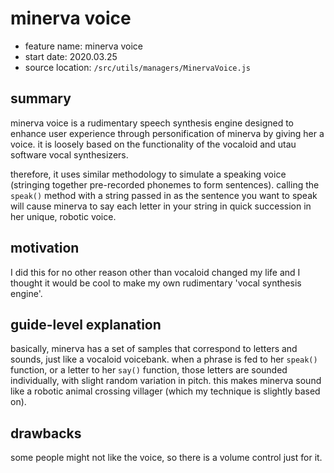 # minerva voice

-   feature name: minerva voice
-   start date: 2020.03.25
-   source location: `/src/utils/managers/MinervaVoice.js`

## summary

minerva voice is a rudimentary speech synthesis engine designed to enhance user experience through personification of minerva by giving her a voice. it is loosely based on the functionality of the vocaloid and utau software vocal synthesizers.

therefore, it uses similar methodology to simulate a speaking voice (stringing together pre-recorded phonemes to form sentences). calling the `speak()` method with a string passed in as the sentence you want to speak will cause minerva to say each letter in your string in quick succession in her unique, robotic voice.

## motivation

I did this for no other reason other than vocaloid changed my life and I thought it would be cool to make my own rudimentary 'vocal synthesis engine'.

## guide-level explanation

basically, minerva has a set of samples that correspond to letters and sounds, just like a vocaloid voicebank. when a phrase is fed to her `speak()` function, or a letter to her `say()` function, those letters are sounded individually, with slight random variation in pitch. this makes minerva sound like a robotic animal crossing villager (which my technique is slightly based on).

## drawbacks

some people might not like the voice, so there is a volume control just for it.
